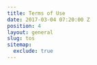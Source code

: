 ```yaml
---
title: Terms of Use
date: 2017-03-04 07:20:00 Z
position: 4
layout: general
slug: tos
sitemap:
  exclude: true
---
```


